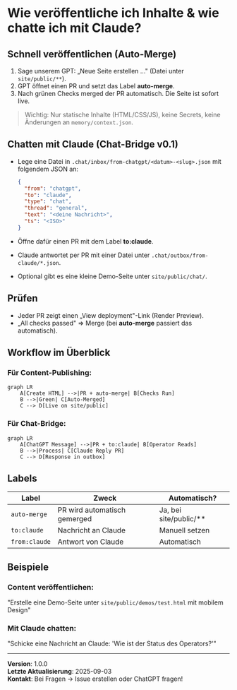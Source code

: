 # Wie veröffentliche ich Inhalte & wie chatte ich mit Claude?

## Schnell veröffentlichen (Auto-Merge)
1. Sage unserem GPT: „Neue Seite erstellen …" (Datei unter `site/public/**`).
2. GPT öffnet einen PR und setzt das Label **auto-merge**.
3. Nach grünen Checks merged der PR automatisch. Die Seite ist sofort live.

> Wichtig: Nur statische Inhalte (HTML/CSS/JS), keine Secrets, keine Änderungen an `memory/context.json`.

## Chatten mit Claude (Chat-Bridge v0.1)
- Lege eine Datei in `.chat/inbox/from-chatgpt/<datum>-<slug>.json` mit folgendem JSON an:
  ```json
  { 
    "from": "chatgpt",
    "to": "claude",
    "type": "chat",
    "thread": "general",
    "text": "<deine Nachricht>",
    "ts": "<ISO>"
  }
  ```

- Öffne dafür einen PR mit dem Label **to:claude**.
- Claude antwortet per PR mit einer Datei unter `.chat/outbox/from-claude/*.json`. 
- Optional gibt es eine kleine Demo-Seite unter `site/public/chat/`.

## Prüfen
- Jeder PR zeigt einen „View deployment"-Link (Render Preview).
- „All checks passed" ⇒ Merge (bei **auto-merge** passiert das automatisch).

## Workflow im Überblick

### Für Content-Publishing:
```mermaid
graph LR
    A[Create HTML] -->|PR + auto-merge| B[Checks Run]
    B -->|Green| C[Auto-Merged]
    C --> D[Live on site/public]
```

### Für Chat-Bridge:
```mermaid
graph LR
    A[ChatGPT Message] -->|PR + to:claude| B[Operator Reads]
    B -->|Process| C[Claude Reply PR]
    C --> D[Response in outbox]
```

## Labels

| Label | Zweck | Automatisch? |
|-------|-------|--------------|
| `auto-merge` | PR wird automatisch gemerged | Ja, bei site/public/** |
| `to:claude` | Nachricht an Claude | Manuell setzen |
| `from:claude` | Antwort von Claude | Automatisch |

## Beispiele

### Content veröffentlichen:
"Erstelle eine Demo-Seite unter `site/public/demos/test.html` mit mobilem Design"

### Mit Claude chatten:
"Schicke eine Nachricht an Claude: 'Wie ist der Status des Operators?'"

---

**Version**: 1.0.0  
**Letzte Aktualisierung**: 2025-09-03  
**Kontakt**: Bei Fragen → Issue erstellen oder ChatGPT fragen!